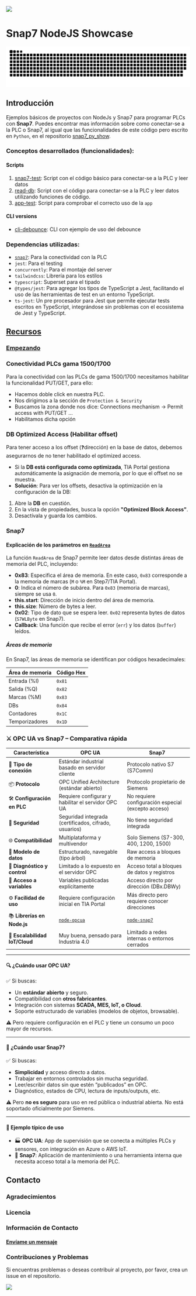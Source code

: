 <img src="https://user-images.githubusercontent.com/73097560/115834477-dbab4500-a447-11eb-908a-139a6edaec5c.gif">

# Snap7 NodeJS Showcase
<a href="https://github.com/SKRTEEEEEE">
<div align="center">
  <img  src="https://github.com/SKRTEEEEEE/SKRTEEEEEE/blob/main/resources/img/grid-snake.svg"
       alt="snake" />
</div>
</a>

## Introducción

Ejemplos básicos de proyectos con NodeJs y Snap7 para programar PLCs con **Snap7**. Puedes encontrar mas información sobre como conectar-se a la PLC o Snap7, al igual que las funcionalidades de este código pero escrito en `Python`, en el repositorio [snap7_py_show](https://github.com/SKRTEEEEEE/snap7_py_show.git).

### Conceptos desarrollados (funcionalidades):
#### Scripts
1. [snap7-test](./src/scripts/snap7-test.ts): Script con el código básico para conectar-se a la PLC y leer datos
2. [read-db](./src/scripts/read-db.ts): Script con el código  para conectar-se a la PLC y leer datos utilizando funciones de código.
3. [app-test](./src/scripts/app-test.ts): Script para comprobar el correcto uso de la `app`
#### CLI versions
- [cli-debounce](./src/cli/cli-debounce.ts): CLI con ejemplo de uso del debounce

### Dependencias utilizadas:
- [`snap7`](https://github.com/mathiask88/node-snap7/blob/master/README.md): Para la conectividad con la PLC
- `jest`: Para el testing
- `concurrently`: Para el montaje del server
- `tailwindcss`: Librería para los estilos
- `typescript`: Superset para el tipado
- `@types/jest`: Para agregar los tipos de TypeScript a Jest, facilitando el uso de las herramientas de test en un entorno TypeScript.
- `ts-jest`: Un pre procesador para Jest que permite ejecutar tests escritos en TypeScript, integrándose sin problemas con el ecosistema de Jest y TypeScript.
## [Recursos](https://github.com/SKRTEEEEEE/markdowns)
### [Empezando](https://github.com/SKRTEEEEEE/markdowns/blob/main/utils/how-start/ts-tw_es.md)
### Conectividad PLCs gama 1500/1700
Para la conectividad con las PLCs de gama 1500/1700 necesitamos habilitar la funcionalidad PUT/GET, para ello:
- Hacemos doble click en nuestra PLC.
- Nos dirigimos a la sección de `Protection & Security`
- Buscamos la zona donde nos dice: Connections mechanism -> Permit access with PUT/GET ...
- Habilitamos dicha opción
### DB Optimized Access (Habilitar offset)
Para tener acceso a los offset (❓dirección) en la base de datos, debemos asegurarnos de no tener habilitado el optimized access.
- Si la **DB está configurada como optimizada**, TIA Portal gestiona automáticamente la asignación de memoria, por lo que el offset no se muestra.
- **Solución**: Para ver los offsets, desactiva la optimización en la configuración de la DB:
 1. Abre la **DB** en cuestión.
 2. En la vista de propiedades, busca la opción **"Optimized Block Access"**.
 3. Desactívala y guarda los cambios.
### Snap7
#### Explicación de los parámetros en [`ReadArea`](./src/app/readArea.ts)

La función `ReadArea` de Snap7 permite leer datos desde distintas áreas de memoria del PLC, incluyendo:

- **0x83**: Especifica el área de memoria. En este caso, `0x83` corresponde a la memoria de marcas (`M` o `%M` en Step7/TIA Portal).
- **0**: Indica el número de subárea. Para `0x83` (memoria de marcas), siempre se usa `0`.
- **this.start**: Dirección de inicio dentro del área de memoria.
- **this.size**: Número de bytes a leer.
- **0x02**: Tipo de dato que se espera leer. `0x02` representa bytes de datos (`S7WLByte` en Snap7).
- **Callback**: Una función que recibe el error (`err`) y los datos (`buffer`) leídos.

##### Áreas de memoria
En Snap7, las áreas de memoria se identifican por códigos hexadecimales:

| Área de memoria | Código Hex |
|----------------|-----------|
| Entrada (%I)  | `0x81`    |
| Salida (%Q)   | `0x82`    |
| Marcas (%M)   | `0x83`    |
| DBs           | `0x84`    |
| Contadores    | `0x1C`    |
| Temporizadores | `0x1D`    |



### ⚔️ **OPC UA vs Snap7** – Comparativa rápida

| Característica                 | **OPC UA**                                             | **Snap7**                                            |
|-------------------------------|--------------------------------------------------------|------------------------------------------------------|
| 🔌 **Tipo de conexión**       | Estándar industrial basado en servidor cliente         | Protocolo nativo S7 (S7Comm)                         |
| 📦 **Protocolo**              | OPC Unified Architecture (estándar abierto)            | Protocolo propietario de Siemens                     |
| 🛠️ **Configuración en PLC**   | Requiere configurar y habilitar el servidor OPC UA     | No requiere configuración especial (excepto acceso) |
| 🔐 **Seguridad**              | Seguridad integrada (certificados, cifrado, usuarios)  | No tiene seguridad integrada                         |
| 🌐 **Compatibilidad**         | Multiplataforma y multivendor                          | Solo Siemens (S7-300, 400, 1200, 1500)               |
| 🧠 **Modelo de datos**        | Estructurado, navegable (tipo árbol)                   | Raw access a bloques de memoria                     |
| 🧪 **Diagnóstico y control**  | Limitado a lo expuesto en el servidor OPC              | Acceso total a bloques de datos y registros         |
| 🔄 **Acceso a variables**     | Variables publicadas explícitamente                   | Acceso directo por dirección (DBx.DBWy)             |
| ⚙️ **Facilidad de uso**       | Requiere configuración inicial en TIA Portal           | Más directo pero requiere conocer direcciones       |
| 📚 **Librerías en Node.js**   | [`node-opcua`](https://github.com/node-opcua/node-opcua) | [`node-snap7`](https://github.com/mathiask88/node-snap7) |
| 🧱 **Escalabilidad IoT/Cloud**| Muy buena, pensado para Industria 4.0                  | Limitado a redes internas o entornos cerrados       |

---

#### 🔍 ¿Cuándo usar OPC UA?

✅ Si buscas:
- Un **estándar abierto** y seguro.
- Compatibilidad con **otros fabricantes**.
- Integración con sistemas **SCADA, MES, IoT, o Cloud**.
- Soporte estructurado de variables (modelos de objetos, browsable).

⚠️ Pero requiere configuración en el PLC y tiene un consumo un poco mayor de recursos.

---

#### 🔧 ¿Cuándo usar Snap7?

✅ Si buscas:
- **Simplicidad** y acceso directo a datos.
- Trabajar en entornos controlados sin mucha seguridad.
- Leer/escribir datos sin que estén “publicados” en OPC.
- Diagnóstico, estados de CPU, lectura de inputs/outputs, etc.

⚠️ Pero **no es seguro** para uso en red pública o industrial abierta. No está soportado oficialmente por Siemens.

---

#### 🔩 Ejemplo típico de uso

- 🏭 **OPC UA**: App de supervisión que se conecta a múltiples PLCs y sensores, con integración en Azure o AWS IoT.
- 🔧 **Snap7**: Aplicación de mantenimiento o una herramienta interna que necesita acceso total a la memoria del PLC.




## Contacto

### Agradecimientos

### Licencia

### Información de Contacto

#### [Envíame un mensaje](mailto:adanreh.m@gmail.com)

### Contribuciones y Problemas

Si encuentras problemas o deseas contribuir al proyecto, por favor, crea un issue en el repositorio.

<img src="https://user-images.githubusercontent.com/73097560/115834477-dbab4500-a447-11eb-908a-139a6edaec5c.gif">
